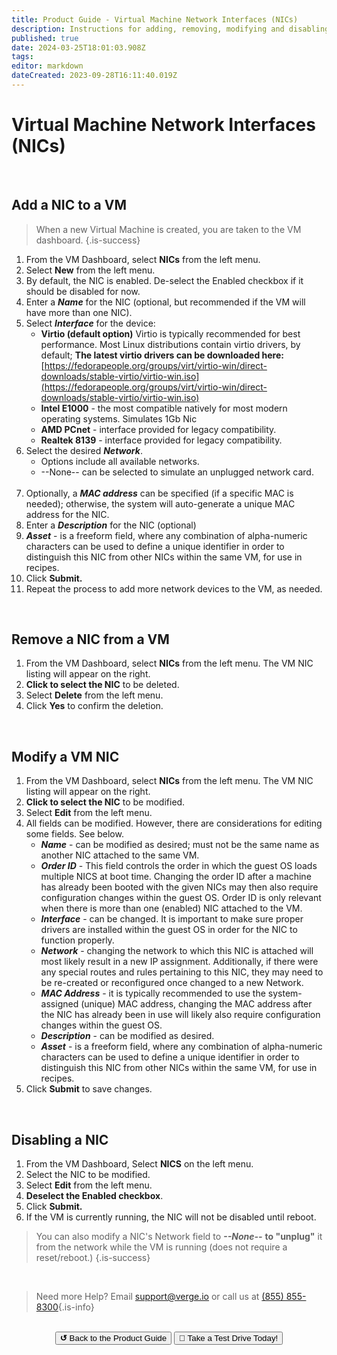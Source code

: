 ```yaml
---
title: Product Guide - Virtual Machine Network Interfaces (NICs)
description: Instructions for adding, removing, modifying and disabling a Virtual Machine NIC. 
published: true
date: 2024-03-25T18:01:03.908Z
tags: 
editor: markdown
dateCreated: 2023-09-28T16:11:40.019Z
---
```


# Virtual Machine Network Interfaces (NICs)

<br>

## Add a NIC to a VM

> When a new Virtual Machine is created, you are taken to the VM dashboard. {.is-success}

1.  From the VM Dashboard, select **NICs** from the left menu.
2.  Select **New** from the left menu.
3.  By default, the NIC is enabled. De-select the Enabled checkbox if it should be disabled for now.
4.  Enter a ***Name*** for the NIC (optional, but recommended if the VM will have more than one NIC).
5.  Select ***Interface*** for the device:
    -   **Virtio (default option)** Virtio is typically recommended for best performance. Most Linux distributions contain virtio drivers, by default; **The latest virtio drivers can be downloaded here:** [https://fedorapeople.org/groups/virt/virtio-win/direct-downloads/stable-virtio/virtio-win.iso](https://fedorapeople.org/groups/virt/virtio-win/direct-downloads/stable-virtio/virtio-win.iso)
    -   **Intel E1000** - the most compatible natively for most modern operating systems. Simulates 1Gb Nic
    -   **AMD PCnet** - interface provided for legacy compatibility.
    -   **Realtek 8139** - interface provided for legacy compatibility.
6.  Select the desired ***Network***.
    -   Options include all available networks.
    -   \--None-- can be selected to simulate an unplugged network card.
    <br>
7.  Optionally, a ***MAC address*** can be specified (if a specific MAC is needed); otherwise, the system will auto-generate a unique MAC address for the NIC.
8.  Enter a ***Description*** for the NIC (optional)
9.  ***Asset*** - is a freeform field, where any combination of alpha-numeric characters can be used to define a unique identifier in order to distinguish this NIC from other NICs within the same VM, for use in recipes.
10.  Click **Submit.**
11.  Repeat the process to add more network devices to the VM, as needed.

<br>

## Remove a NIC from a VM

1.  From the VM Dashboard, select **NICs** from the left menu. The VM NIC listing will appear on the right.
2.  **Click to select the NIC** to be deleted.
3.  Select **Delete** from the left menu.
4.  Click **Yes** to confirm the deletion.

<br>

## Modify a VM NIC

1.  From the VM Dashboard, select **NICs** from the left menu. The VM NIC listing will appear on the right.
2.  **Click to select the NIC** to be modified.
3.  Select **Edit** from the left menu.
4.  All fields can be modified. However, there are considerations for editing some fields. See below.
    -   ***Name*** - can be modified as desired; must not be the same name as another NIC attached to the same VM.
    -   ***Order ID*** - This field controls the order in which the guest OS loads multiple NICS at boot time. Changing the order ID after a machine has already been booted with the given NICs may then also require configuration changes within the guest OS.  Order ID is only relevant when there is more than one (enabled) NIC attached to the VM.   
    -   ***Interface*** - can be changed. It is important to make sure proper drivers are installed within the guest OS in order for the NIC to function properly.
    -   ***Network*** - changing the network to which this NIC is attached will most likely result in a new IP assignment. Additionally, if there were any special routes and rules pertaining to this NIC, they may need to be re-created or reconfigured once changed to a new Network.
    -   ***MAC Address*** - it is typically recommended to use the system-assigned (unique) MAC address, changing the MAC address after the NIC has already been in use will likely also require configuration changes within the guest OS.
    -   ***Description*** - can be modified as desired.
    -   ***Asset*** - is a freeform field, where any combination of alpha-numeric characters can be used to define a unique identifier in order to distinguish this NIC from other NICs within the same VM, for use in recipes.
5.  Click **Submit** to save changes.

<br>

## Disabling a NIC

1.  From the VM Dashboard, Select **NICS** on the left menu.
2.  Select the NIC to be modified.
3.  Select **Edit** from the left menu.
4.  **Deselect the Enabled checkbox**.
5.  Click **Submit.**
6.  If the VM is currently running, the NIC will not be disabled until reboot.

> You can also modify a NIC's Network field to ***--None--***  **to "unplug"** it from the network while the VM is running (does not require a reset/reboot.) {.is-success}

<br>   



> Need more Help? Email <a href="mailto:support@verge.io?subject=Support Inquiry" target="_blank" rel="noopener noreferrer">support@verge.io</a> or call us at <a href="tel:+855-855-8300">(855) 855-8300</a>{.is-info}

<br>

<div style="text-align:center; margin-bottom:5px">
  <a href="../ProductGuide/menu"><button class="button-grey"><b>↺</b> Back to the Product Guide</button></a>
  <a href="https://www.verge.io/test-drive#Demo-Section"><button class="button-cta">🚗 Take a Test Drive Today!</button></a>
</div>